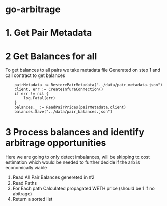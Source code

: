 # go-arbitrage
 
# 1. Get Pair Metadata  

# 2 Get Balances for all 

To get balances to all pairs we take metadata file Generated on step 1 and call contract to get balances

```
    pairMetadata := RestorePairMetadata("../data/pair_metadata.json")
	client, err := CreateInfuraConnection()
    if err != nil {
        log.Fatal(err)
    }
	balances,_ := ReadPairPrices(pairMetadata,client)
	balances.Save("../data/pair_balances.json")
```

# 3 Process balances and identify arbitrage opportunities

Here we are going to only detect imbalances, will be skipping tx cost estimation which would be needed to further decide if the arb is economically viable

1. Read All Pair Balances genereted in #2
2. Read Paths
3. For Each path Calculated propagated WETH price (should be 1 if no abitrage) 
4. Return a sorted list